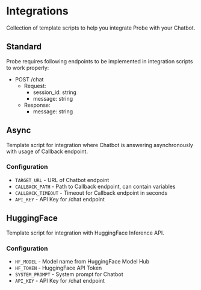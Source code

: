 # Integrations

Collection of template scripts to help you integrate Probe with your Chatbot.

## Standard

Probe requires following endpoints to be implemented in integration scripts to work properly:

- POST /chat
  - Request:
    - session_id: string
    - message: string
  - Response:
    - message: string

## Async

Template script for integration where Chatbot is answering asynchronously with usage of Callback endpoint.

### Configuration

- `TARGET_URL` - URL of Chatbot endpoint
- `CALLBACK_PATH` - Path to Callback endpoint, can contain variables
- `CALLBACK_TIMEOUT` - Timeout for Callback endpoint in seconds
- `API_KEY` - API Key for /chat endpoint

## HuggingFace

Template script for integration with HuggingFace Inference API.

### Configuration

- `HF_MODEL` - Model name from HuggingFace Model Hub
- `HF_TOKEN` - HuggingFace API Token
- `SYSTEM_PROMPT` - System prompt for Chatbot
- `API_KEY` - API Key for /chat endpoint
